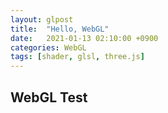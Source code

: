 ```yaml
---
layout: glpost
title:  "Hello, WebGL"
date:   2021-01-13 02:10:00 +0900
categories: WebGL
tags: [shader, glsl, three.js]
---
```


## WebGL Test